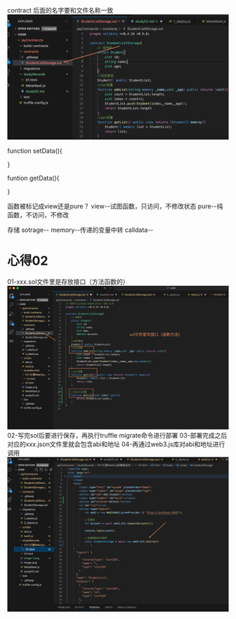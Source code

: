 contract 后面的名字要和文件名称一致
![alt text](image.png)

function setData(){

}

funtion getData(){

}

函数被标记成view还是pure？
view--试图函数，只访问，不修改状态
pure--纯函数，不访问，不修改

存储
sotrage--
memory--传递的变量中转
calldata--

# 心得02
01-xxx.sol文件里是存放接口（方法函数的）
![alt text](image-1.png)
02-写完sol后要进行保存，再执行truffle migrate命令进行部署
03-部署完成之后对应的xxx.json文件里就会包含abi和地址
04-再通过web3.js库对abi和地址进行调用
![alt text](image-2.png)